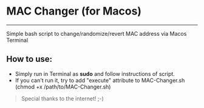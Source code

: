# MAC Changer (for Macos)
-------------------------------------------------------------------------------------------------------------------
Simple bash script to change/randomize/revert MAC address via Macos Terminal

## How to use:
- Simply run in Terminal as **sudo** and follow instructions of script.
- If you can't run it, try to add "execute" attribute to MAC-Changer.sh (chmod +x /path/to/MAC-Changer.sh)

> Special thanks to the internet! ;-)
